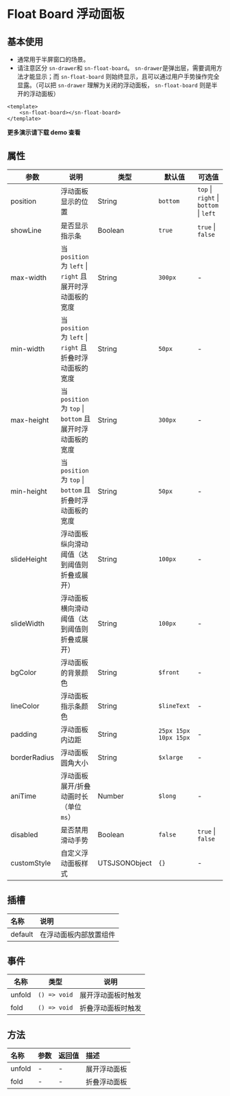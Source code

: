 # Float Board 浮动面板

## 基本使用

- 通常用于半屏窗口的场景。
- 请注意区分  `sn-drawer`和 `sn-float-board`。 `sn-drawer`是弹出层，需要调用方法才能显示；而  `sn-float-board` 则始终显示，且可以通过用户手势操作完全显露。（可以把  `sn-drawer` 理解为关闭的浮动面板， `sn-float-board` 则是半开的浮动面板）

``` vue
<template>
	<sn-float-board></sn-float-board>
</template>
```



**更多演示请下载 demo 查看**

## 属性

| 参数         | 说明                                                      | 类型            | 默认值                | 可选值                                 |
| ------------ | --------------------------------------------------------- | --------------- | --------------------- | -------------------------------------- |
| position     | 浮动面板显示的位置                                        | String        | `bottom`              | `top` \| `right` \| `bottom` \| `left` |
| showLine     | 是否显示指示条                                            | Boolean       | `true`                | `true` \| `false`                      |
| max-width    | 当 `position` 为 `left` \| `right` 且展开时浮动面板的宽度 | String        | `300px`               | -                                      |
| min-width    | 当 `position` 为 `left` \| `right` 且折叠时浮动面板的宽度 | String        | `50px`                | -                                      |
| max-height   | 当 `position` 为 `top` \| `bottom` 且展开时浮动面板的宽度 | String        | `300px`               | -                                      |
| min-height   | 当 `position` 为 `top` \| `bottom` 且折叠时浮动面板的宽度 | String        | `50px`                | -                                      |
| slideHeight  | 浮动面板纵向滑动阈值（达到阈值则折叠或展开）              | String        | `100px`               | -                                      |
| slideWidth   | 浮动面板横向滑动阈值（达到阈值则折叠或展开）              | String        | `100px`               | -                                      |
| bgColor      | 浮动面板的背景颜色                                        | String        | `$front`              | -                                      |
| lineColor    | 浮动面板指示条颜色                                        | String        | `$lineText`           | -                                      |
| padding      | 浮动面板内边距                                            | String        | `25px 15px 10px 15px` | -                                      |
| borderRadius | 浮动面板圆角大小                                          | String        | `$xlarge`             | -                                      |
| aniTime       | 浮动面板展开/折叠动画时长（单位 `ms`）                    | Number        | `$long`               | -                                      |
| disabled     | 是否禁用滑动手势                                          | Boolean       | `false`               | `true` \| `false`                      |
| customStyle  | 自定义浮动面板样式                                        | UTSJSONObject | `{}`                  | -                                      |

## 插槽

| 名称    | 说明                   |
| :------ | :--------------------- |
| default | 在浮动面板内部放置组件 |

## 事件

| 名称   | 类型         | 说明               |
| ------ | ------------ | ------------------ |
| unfold | `() => void` | 展开浮动面板时触发 |
| fold   | `() => void` | 折叠浮动面板时触发 |

## 方法

| 名称   | 参数 | 返回值 | 描述         |
| :----- | :--- | :----- | :----------- |
| unfold | -    | -      | 展开浮动面板 |
| fold   | -    | -      | 折叠浮动面板 |

<DemoPhone name="sn-float-board" />